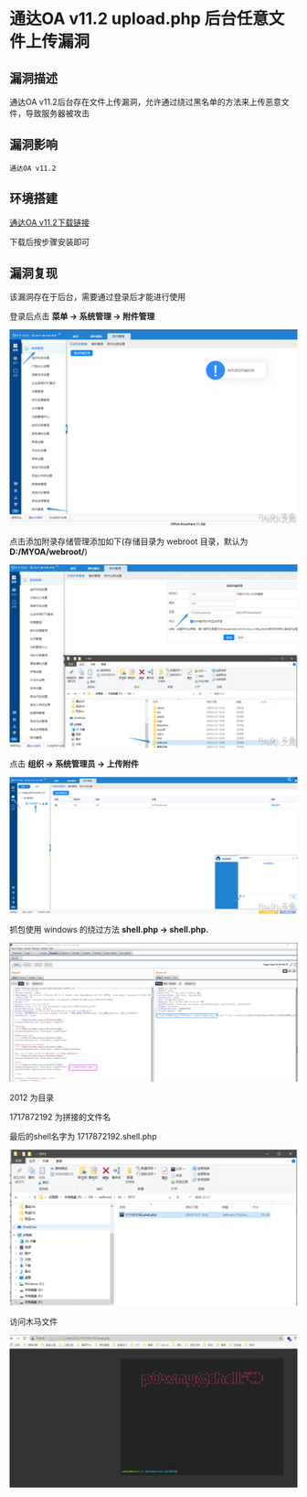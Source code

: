 # 通达OA v11.2 upload.php 后台任意文件上传漏洞

## 漏洞描述

通达OA v11.2后台存在文件上传漏洞，允许通过绕过黑名单的方法来上传恶意文件，导致服务器被攻击

## 漏洞影响

```
通达OA v11.2
```

## 环境搭建

[通达OA v11.2下载链接](https://cdndown.tongda2000.com/oa/2019/TDOA11.2.exe)

下载后按步骤安装即可

## 漏洞复现

该漏洞存在于后台，需要通过登录后才能进行使用

登录后点击 **菜单 -> 系统管理 -> 附件管理**

![image-20220209105402262](images/202202091054355.png)

点击添加附录存储管理添加如下(存储目录为 webroot 目录，默认为 **D:/MYOA/webroot/**)

![image-20220209105417083](images/202202091054194.png)

点击 **组织 -> 系统管理员 -> 上传附件**

![image-20220209105436655](images/202202091054718.png)

抓包使用 windows 的绕过方法 **shell.php -> shell.php.**

![image-20220209105510484](images/202202091055562.png)

2012 为目录

1717872192 为拼接的文件名

最后的shell名字为 1717872192.shell.php

![image-20220209105530593](images/202202091055671.png)

访问木马文件

![image-20220209105545405](images/202202091055475.png)